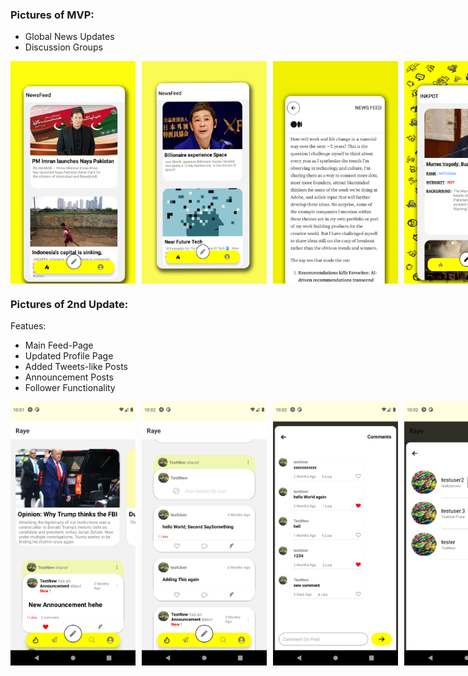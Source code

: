 ### Pictures of MVP:
- Global News Updates
- Discussion Groups

<div style="display: flex; gap: 10px;">
    <img src="./img/1.png" style="width: 200px;" alt="Image 1">
    <img src="./img/2.png" style="width: 200px;" alt="Image 2">
    <img src="./img/3.png" style="width: 200px;" alt="Image 3">
    <img src="./img/4.png" style="width: 200px;" alt="Image 4">
    <img src="./img/5.png" style="width: 200px;" alt="Image 5">
</div>

### Pictures of 2nd Update:

Featues:
- Main Feed-Page
- Updated Profile Page
- Added Tweets-like Posts 
- Announcement Posts
- Follower Functionality

<div style="display: flex; gap: 10px;">
    <img src="./img/6.png" style="width: 200px;" alt="Image 6">
    <img src="./img/7.png" style="width: 200px;" alt="Image 7">
    <img src="./img/8.png" style="width: 200px;" alt="Image 8">
    <img src="./img/9.png" style="width: 200px;" alt="Image 9">
    <img src="./img/10.png" style="width: 200px;" alt="Image 10">
    <img src="./img/11.png" style="width: 200px;" alt="Image 11">
    <img src="./img/12.png" style="width: 200px;" alt="Image 12">
</div>

